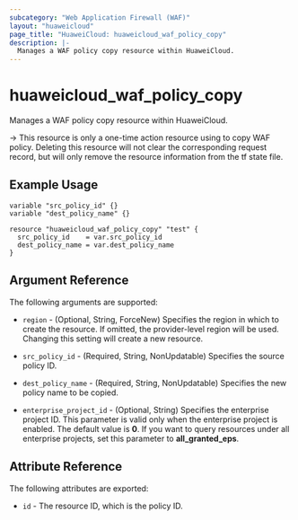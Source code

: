 ```yaml
---
subcategory: "Web Application Firewall (WAF)"
layout: "huaweicloud"
page_title: "HuaweiCloud: huaweicloud_waf_policy_copy"
description: |-
  Manages a WAF policy copy resource within HuaweiCloud.
---
```


# huaweicloud_waf_policy_copy

Manages a WAF policy copy resource within HuaweiCloud.

-> This resource is only a one-time action resource using to copy WAF policy. Deleting this resource will
   not clear the corresponding request record, but will only remove the resource information from the tf state file.

## Example Usage

```hcl
variable "src_policy_id" {}
variable "dest_policy_name" {}

resource "huaweicloud_waf_policy_copy" "test" {
  src_policy_id    = var.src_policy_id
  dest_policy_name = var.dest_policy_name
}
```

## Argument Reference

The following arguments are supported:

* `region` - (Optional, String, ForceNew) Specifies the region in which to create the resource.
  If omitted, the provider-level region will be used. Changing this setting will create a new resource.

* `src_policy_id` - (Required, String, NonUpdatable) Specifies the source policy ID.

* `dest_policy_name` - (Required, String, NonUpdatable) Specifies the new policy name to be copied.

* `enterprise_project_id` - (Optional, String) Specifies the enterprise project ID.
  This parameter is valid only when the enterprise project is enabled.
  The default value is **0**. If you want to query resources under all enterprise projects, set this parameter to
  **all_granted_eps**.

## Attribute Reference

The following attributes are exported:

* `id` - The resource ID, which is the policy ID.
